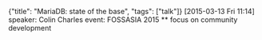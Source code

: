 {"title": "MariaDB: state of the base", "tags": ["talk"]}
[2015-03-13 Fri 11:14]
speaker: Colin Charles
event: FOSSASIA 2015
** focus on community development
